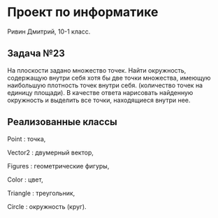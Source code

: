 # Проект по информатике

Ривин Дмитрий, 10-1 класс.
## Задача №23
 На плоскости задано множество точек. Найти окружность, содержащую внутри себя хотя бы две точки множества, имеющую наибольшую плотность точек внутри себя. (количество точек на единицу площади). В качестве ответа нарисовать найденную окружность и выделить все точки, находящиеся внутри нее.
## Реализованные классы
Point : точка, 
 
Vector2 : двумерный вектор,

Figures : геометрические фигуры,

Color : цвет,

Triangle : треугольник,

Circle : окружность (круг).


